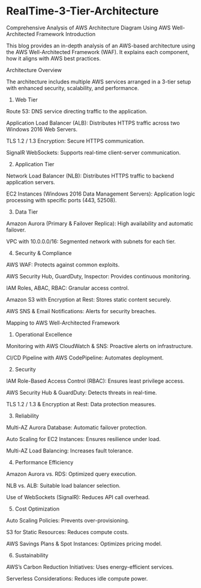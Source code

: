 # RealTime-3-Tier-Architecture
Comprehensive Analysis of AWS Architecture Diagram Using AWS Well-Architected Framework
Introduction

This blog provides an in-depth analysis of an AWS-based architecture using the AWS Well-Architected Framework (WAF). It explains each component, how it aligns with AWS best practices.

Architecture Overview

The architecture includes multiple AWS services arranged in a 3-tier setup with enhanced security, scalability, and performance.

1. Web Tier

Route 53: DNS service directing traffic to the application.

Application Load Balancer (ALB): Distributes HTTPS traffic across two Windows 2016 Web Servers.

TLS 1.2 / 1.3 Encryption: Secure HTTPS communication.

SignalR WebSockets: Supports real-time client-server communication.

2. Application Tier

Network Load Balancer (NLB): Distributes HTTPS traffic to backend application servers.

EC2 Instances (Windows 2016 Data Management Servers): Application logic processing with specific ports (443, 52508).

3. Data Tier

Amazon Aurora (Primary & Failover Replica): High availability and automatic failover.

VPC with 10.0.0.0/16: Segmented network with subnets for each tier.

4. Security & Compliance

AWS WAF: Protects against common exploits.

AWS Security Hub, GuardDuty, Inspector: Provides continuous monitoring.

IAM Roles, ABAC, RBAC: Granular access control.

Amazon S3 with Encryption at Rest: Stores static content securely.

AWS SNS & Email Notifications: Alerts for security breaches.

Mapping to AWS Well-Architected Framework

1. Operational Excellence

Monitoring with AWS CloudWatch & SNS: Proactive alerts on infrastructure.

CI/CD Pipeline with AWS CodePipeline: Automates deployment.

2. Security

IAM Role-Based Access Control (RBAC): Ensures least privilege access.

AWS Security Hub & GuardDuty: Detects threats in real-time.

TLS 1.2 / 1.3 & Encryption at Rest: Data protection measures.

3. Reliability

Multi-AZ Aurora Database: Automatic failover protection.

Auto Scaling for EC2 Instances: Ensures resilience under load.

Multi-AZ Load Balancing: Increases fault tolerance.

4. Performance Efficiency

Amazon Aurora vs. RDS: Optimized query execution.

NLB vs. ALB: Suitable load balancer selection.

Use of WebSockets (SignalR): Reduces API call overhead.

5. Cost Optimization

Auto Scaling Policies: Prevents over-provisioning.

S3 for Static Resources: Reduces compute costs.

AWS Savings Plans & Spot Instances: Optimizes pricing model.

6. Sustainability

AWS’s Carbon Reduction Initiatives: Uses energy-efficient services.

Serverless Considerations: Reduces idle compute power.
